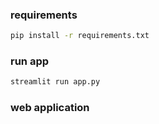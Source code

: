 ### requirements 

```bash
pip install -r requirements.txt
```

### run app 
    
```bash
streamlit run app.py
 ```

### web application 



